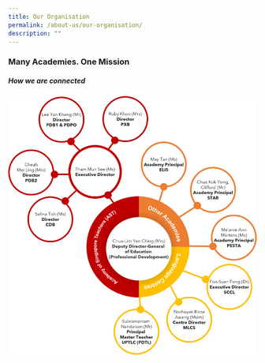 ```yaml
---
title: Our Organisation
permalink: /about-us/our-organisation/
description: ""
---
```


### Many Academies. One Mission
##### How we are connected

![](/images/One-Academy-orgchart.png)